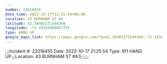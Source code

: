 ```yaml
---
number: 22018455
date_time: 2022-10-17T21:25:54+00:00
location: 43 BURNHAM ST #A
latitude: 42.38405271544309
longitude: -71.19161868057755
type: HANG UP
google_maps_link: https://maps.google.com/?q=42.38405271544309,-71.19161868057755
---
```


;;;Incident #: 22018455   Date: 2022-10-17 21:25:54   Type: 911 HANG UP;;;Location: 43 BURNHAM ST #A3;;;;;;
